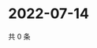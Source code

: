 # 2022-07-14

共 0 条

<!-- BEGIN WEIBO -->
<!-- 最后更新时间 Thu Jul 14 2022 12:35:54 GMT+0800 (China Standard Time) -->

<!-- END WEIBO -->
